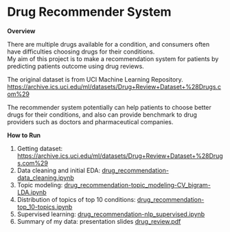 # Drug Recommender System
  
__Overview__  
  
  
There are multiple drugs available for a condition, and consumers often have difficulties choosing drugs for their conditions.   
My aim of this project is to make a recommendation system for patients by predicting patients outcome using drug reviews.  
  
The original dataset is from UCI Machine Learning Repository.  
https://archive.ics.uci.edu/ml/datasets/Drug+Review+Dataset+%28Drugs.com%29  
  
The recommender system potentially can help patients to choose better drugs for their conditions, and also can provide benchmark to drug providers such as doctors and pharmaceutical companies.  
  
__How to Run__  
1. Getting dataset: https://archive.ics.uci.edu/ml/datasets/Drug+Review+Dataset+%28Drugs.com%29  
2. Data cleaning and initial EDA: [drug_recommendation-data_cleaning.ipynb](https://github.com/jisong316/drug-recommendation/blob/master/drug_recommendation-data_cleaning.ipynb)  
3. Topic modeling: [drug_recommendation-topic_modeling-CV_bigram-LDA.ipynb](https://github.com/jisong316/drug-recommendation/blob/master/drug_recommendation-topic_modeling-CV_bigram-LDA.ipynb)  
4. Distribution of topics of top 10 conditions: [drug_recommendation-top_10-topics.ipynb](https://github.com/jisong316/drug-recommendation/blob/master/drug_recommendation-top_10-topics.ipynb)  
5. Supervised learning: [drug_recommendation-nlp_supervised.ipynb](https://github.com/jisong316/drug-recommendation/blob/master/drug_recommendation-nlp_supervised.ipynb)  
6. Summary of my data: presentation slides [drug_review.pdf](https://github.com/jisong316/drug-recommendation/blob/master/drug_review.pdf)

